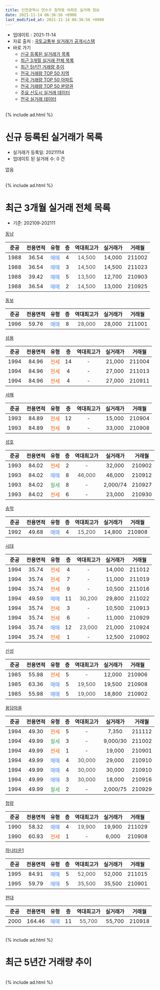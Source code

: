 ```yaml
---
title: 인천광역시 연수구 청학동 아파트 실거래 정보
date: 2021-11-14 06:36:56 +0900
last_modified_at: 2021-11-14 06:36:56 +0900
---
```


* 업데이트 : 2021-11-14
* 자료 출처 : [국토교통부 실거래가 공개시스템](http://rt.molit.go.kr)
* 바로 가기
    * [신규 등록된 실거래가 목록](#신규-등록된-실거래가-목록)
    * [최근 3개월 실거래 전체 목록](#최근-3개월-실거래-전체-목록)
    * [최근 5년간 거래량 추이](#최근-5년간-거래량-추이)
    * [전국 거래량 TOP 50 지역](https://inasie.github.io/apt-trade-info/최근-3개월-전국에서-가장-거래가-많이-발생한-지역)
    * [전국 거래량 TOP 50 아파트](https://inasie.github.io/apt-trade-info/최근-3개월-전국에서-가장-거래가-많이-발생한-아파트)
    * [전국 거래량 TOP 50 분양권](https://inasie.github.io/apt-trade-info/최근-3개월-전국에서-가장-거래가-많이-발생한-분양권)
    * [주요 신도시 실거래 데이터](https://inasie.github.io/apt-trade-info/주요-신도시)
    * [전국 실거래 데이터](https://inasie.github.io/apt-trade-info/전국)
<br>
{% include ad.html %}
<br>

# 신규 등록된 실거래가 목록
* 실거래가 등록일: 20211114
* 업데이트 된 실거래 수: 0 건

없음

<br>
{% include ad.html %}
<br>

# 최근 3개월 실거래 전체 목록
* 기준: 202109-202111


[동남](https://search.naver.com/search.naver?query=%EC%9D%B8%EC%B2%9C%EA%B4%91%EC%97%AD%EC%8B%9C+%EC%97%B0%EC%88%98%EA%B5%AC+%EC%B2%AD%ED%95%99%EB%8F%99+%EB%8F%99%EB%82%A8)

|준공|전용면적|유형|층|역대최고가|실거래가|거래월|
|:---:|:---:|:---:|:---:|:---:|:---:|:---:|
|1988|36.54|<span style="color:#4285f3">매매</span>|4|<span style="color:#444444">14,500</span>|14,000|211002|
|1988|36.54|<span style="color:#4285f3">매매</span>|3|<span style="color:#444444">14,500</span>|14,500|211023|
|1988|39.42|<span style="color:#4285f3">매매</span>|5|<span style="color:#444444">13,500</span>|12,700|210903|
|1988|36.54|<span style="color:#4285f3">매매</span>|2|<span style="color:#444444">14,500</span>|13,000|210925|

[동보](https://search.naver.com/search.naver?query=%EC%9D%B8%EC%B2%9C%EA%B4%91%EC%97%AD%EC%8B%9C+%EC%97%B0%EC%88%98%EA%B5%AC+%EC%B2%AD%ED%95%99%EB%8F%99+%EB%8F%99%EB%B3%B4)

|준공|전용면적|유형|층|역대최고가|실거래가|거래월|
|:---:|:---:|:---:|:---:|:---:|:---:|:---:|
|1996|59.76|<span style="color:#4285f3">매매</span>|8|<span style="color:#444444">28,000</span>|28,000|211001|

[삼용](https://search.naver.com/search.naver?query=%EC%9D%B8%EC%B2%9C%EA%B4%91%EC%97%AD%EC%8B%9C+%EC%97%B0%EC%88%98%EA%B5%AC+%EC%B2%AD%ED%95%99%EB%8F%99+%EC%82%BC%EC%9A%A9)

|준공|전용면적|유형|층|역대최고가|실거래가|거래월|
|:---:|:---:|:---:|:---:|:---:|:---:|:---:|
|1994|84.96|<span style="color:#ff5a00">전세</span>|14|<span style="color:#444444">-</span>|21,000|211004|
|1994|84.96|<span style="color:#ff5a00">전세</span>|4|<span style="color:#444444">-</span>|27,000|211013|
|1994|84.96|<span style="color:#ff5a00">전세</span>|4|<span style="color:#444444">-</span>|27,000|210911|

[서해](https://search.naver.com/search.naver?query=%EC%9D%B8%EC%B2%9C%EA%B4%91%EC%97%AD%EC%8B%9C+%EC%97%B0%EC%88%98%EA%B5%AC+%EC%B2%AD%ED%95%99%EB%8F%99+%EC%84%9C%ED%95%B4)

|준공|전용면적|유형|층|역대최고가|실거래가|거래월|
|:---:|:---:|:---:|:---:|:---:|:---:|:---:|
|1993|84.89|<span style="color:#ff5a00">전세</span>|12|<span style="color:#444444">-</span>|15,000|210904|
|1993|84.89|<span style="color:#ff5a00">전세</span>|9|<span style="color:#444444">-</span>|33,000|210908|

[성호](https://search.naver.com/search.naver?query=%EC%9D%B8%EC%B2%9C%EA%B4%91%EC%97%AD%EC%8B%9C+%EC%97%B0%EC%88%98%EA%B5%AC+%EC%B2%AD%ED%95%99%EB%8F%99+%EC%84%B1%ED%98%B8)

|준공|전용면적|유형|층|역대최고가|실거래가|거래월|
|:---:|:---:|:---:|:---:|:---:|:---:|:---:|
|1993|84.02|<span style="color:#ff5a00">전세</span>|2|<span style="color:#444444">-</span>|32,000|210902|
|1993|84.02|<span style="color:#4285f3">매매</span>|8|<span style="color:#444444">46,000</span>|46,000|210912|
|1993|84.02|<span style="color:#34a853">월세</span>|8|<span style="color:#444444">-</span>|2,000/74|210927|
|1993|84.02|<span style="color:#ff5a00">전세</span>|6|<span style="color:#444444">-</span>|23,000|210930|

[송학](https://search.naver.com/search.naver?query=%EC%9D%B8%EC%B2%9C%EA%B4%91%EC%97%AD%EC%8B%9C+%EC%97%B0%EC%88%98%EA%B5%AC+%EC%B2%AD%ED%95%99%EB%8F%99+%EC%86%A1%ED%95%99)

|준공|전용면적|유형|층|역대최고가|실거래가|거래월|
|:---:|:---:|:---:|:---:|:---:|:---:|:---:|
|1992|49.68|<span style="color:#4285f3">매매</span>|4|<span style="color:#444444">15,200</span>|14,800|210908|

[시대](https://search.naver.com/search.naver?query=%EC%9D%B8%EC%B2%9C%EA%B4%91%EC%97%AD%EC%8B%9C+%EC%97%B0%EC%88%98%EA%B5%AC+%EC%B2%AD%ED%95%99%EB%8F%99+%EC%8B%9C%EB%8C%80)

|준공|전용면적|유형|층|역대최고가|실거래가|거래월|
|:---:|:---:|:---:|:---:|:---:|:---:|:---:|
|1994|35.74|<span style="color:#ff5a00">전세</span>|4|<span style="color:#444444">-</span>|14,000|211012|
|1994|35.74|<span style="color:#ff5a00">전세</span>|7|<span style="color:#444444">-</span>|11,000|211019|
|1994|35.74|<span style="color:#ff5a00">전세</span>|9|<span style="color:#444444">-</span>|10,500|211016|
|1994|49.59|<span style="color:#4285f3">매매</span>|11|<span style="color:#444444">30,200</span>|29,800|211022|
|1994|35.74|<span style="color:#ff5a00">전세</span>|3|<span style="color:#444444">-</span>|10,500|210913|
|1994|35.74|<span style="color:#ff5a00">전세</span>|6|<span style="color:#444444">-</span>|11,000|210929|
|1994|35.74|<span style="color:#4285f3">매매</span>|12|<span style="color:#444444">23,000</span>|21,000|210924|
|1994|35.74|<span style="color:#ff5a00">전세</span>|1|<span style="color:#444444">-</span>|12,500|210902|

[신성](https://search.naver.com/search.naver?query=%EC%9D%B8%EC%B2%9C%EA%B4%91%EC%97%AD%EC%8B%9C+%EC%97%B0%EC%88%98%EA%B5%AC+%EC%B2%AD%ED%95%99%EB%8F%99+%EC%8B%A0%EC%84%B1)

|준공|전용면적|유형|층|역대최고가|실거래가|거래월|
|:---:|:---:|:---:|:---:|:---:|:---:|:---:|
|1985|55.98|<span style="color:#ff5a00">전세</span>|5|<span style="color:#444444">-</span>|12,000|210906|
|1985|63.36|<span style="color:#4285f3">매매</span>|5|<span style="color:#444444">19,500</span>|19,500|210908|
|1985|55.98|<span style="color:#4285f3">매매</span>|5|<span style="color:#444444">19,000</span>|18,800|210902|

[용담마을](https://search.naver.com/search.naver?query=%EC%9D%B8%EC%B2%9C%EA%B4%91%EC%97%AD%EC%8B%9C+%EC%97%B0%EC%88%98%EA%B5%AC+%EC%B2%AD%ED%95%99%EB%8F%99+%EC%9A%A9%EB%8B%B4%EB%A7%88%EC%9D%84)

|준공|전용면적|유형|층|역대최고가|실거래가|거래월|
|:---:|:---:|:---:|:---:|:---:|:---:|:---:|
|1994|49.30|<span style="color:#ff5a00">전세</span>|5|<span style="color:#444444">-</span>|7,350|211112|
|1994|49.99|<span style="color:#34a853">월세</span>|3|<span style="color:#444444">-</span>|9,000/30|211002|
|1994|49.99|<span style="color:#ff5a00">전세</span>|1|<span style="color:#444444">-</span>|19,000|210901|
|1994|49.99|<span style="color:#4285f3">매매</span>|4|<span style="color:#444444">30,000</span>|29,000|210910|
|1994|49.99|<span style="color:#4285f3">매매</span>|4|<span style="color:#444444">30,000</span>|30,000|210910|
|1994|49.99|<span style="color:#4285f3">매매</span>|3|<span style="color:#444444">30,000</span>|18,000|210916|
|1994|49.99|<span style="color:#34a853">월세</span>|2|<span style="color:#444444">-</span>|2,000/75|210929|

[청량](https://search.naver.com/search.naver?query=%EC%9D%B8%EC%B2%9C%EA%B4%91%EC%97%AD%EC%8B%9C+%EC%97%B0%EC%88%98%EA%B5%AC+%EC%B2%AD%ED%95%99%EB%8F%99+%EC%B2%AD%EB%9F%89)

|준공|전용면적|유형|층|역대최고가|실거래가|거래월|
|:---:|:---:|:---:|:---:|:---:|:---:|:---:|
|1990|58.32|<span style="color:#4285f3">매매</span>|4|<span style="color:#444444">19,900</span>|19,900|211029|
|1990|60.93|<span style="color:#ff5a00">전세</span>|1|<span style="color:#444444">-</span>|6,000|210908|

[하나타운1](https://search.naver.com/search.naver?query=%EC%9D%B8%EC%B2%9C%EA%B4%91%EC%97%AD%EC%8B%9C+%EC%97%B0%EC%88%98%EA%B5%AC+%EC%B2%AD%ED%95%99%EB%8F%99+%ED%95%98%EB%82%98%ED%83%80%EC%9A%B41)

|준공|전용면적|유형|층|역대최고가|실거래가|거래월|
|:---:|:---:|:---:|:---:|:---:|:---:|:---:|
|1995|84.91|<span style="color:#4285f3">매매</span>|5|<span style="color:#444444">52,000</span>|52,000|211015|
|1995|59.79|<span style="color:#4285f3">매매</span>|5|<span style="color:#444444">35,500</span>|35,500|210901|

[현대](https://search.naver.com/search.naver?query=%EC%9D%B8%EC%B2%9C%EA%B4%91%EC%97%AD%EC%8B%9C+%EC%97%B0%EC%88%98%EA%B5%AC+%EC%B2%AD%ED%95%99%EB%8F%99+%ED%98%84%EB%8C%80)

|준공|전용면적|유형|층|역대최고가|실거래가|거래월|
|:---:|:---:|:---:|:---:|:---:|:---:|:---:|
|2000|164.46|<span style="color:#4285f3">매매</span>|11|<span style="color:#444444">55,700</span>|55,700|210918|


<br>
{% include ad.html %}
<br>

# 최근 5년간 거래량 추이


<div style="width:100%;">
    <canvas id="deal_progress" height="200"></canvas>
</div>

<script>
new Chart(document.getElementById("deal_progress"), {
    type: 'line',
    data: {
        labels: ['201611','201612','201701','201702','201703','201704','201705','201706','201707','201708','201709','201710','201711','201712','201801','201802','201803','201804','201805','201806','201807','201808','201809','201810','201811','201812','201901','201902','201903','201904','201905','201906','201907','201908','201909','201910','201911','201912','202001','202002','202003','202004','202005','202006','202007','202008','202009','202010','202011','202012','202101','202102','202103','202104','202105','202106','202107','202108','202109','202110','202111'],
        datasets: [{
            label: '매매',
            pointRadius: 1,
            data: [22, 12, 19, 22, 22, 22, 46, 42, 21, 16, 21, 23, 12, 11, 14, 11, 26, 17, 6, 17, 9, 15, 17, 20, 9, 7, 10, 13, 12, 17, 18, 8, 17, 11, 8, 19, 19, 14, 19, 30, 34, 21, 43, 68, 37, 15, 8, 18, 23, 32, 37, 59, 62, 85, 80, 14, 23, 20, 12, 6, 0],
            borderColor: "rgba(255, 201, 14, 1)",
            backgroundColor: "rgba(255, 201, 14, 0.5)",
            fill: false,
            lineTension: 0
        },{
            label: '전월세',
            pointRadius: 1,
            data: [13, 15, 10, 22, 20, 18, 17, 18, 21, 21, 23, 14, 13, 14, 17, 14, 33, 38, 23, 25, 21, 14, 17, 19, 9, 9, 24, 10, 18, 24, 15, 16, 17, 17, 17, 24, 21, 14, 12, 21, 19, 25, 24, 22, 13, 17, 10, 8, 5, 2, 10, 7, 9, 33, 24, 30, 18, 6, 13, 6, 1],
            borderColor: "rgba(0, 141, 185, 1)",
            backgroundColor: "rgba(0, 141, 185, 0.5)",
            fill: false,
            lineTension: 0
        }
        ]
    },
    options: {
        responsive: true,
        title: {
            display: false
        },
        tooltips: {
            mode: 'index',
            intersect: false
        },
        hover: {
            mode: 'nearest',
            intersect: true
        },
        scales: {
            xAxes: [{
                display: true,
                scaleLabel: {
                    display: true,
                    labelString: '년/월'
                }
            }],
            yAxes: [{
                display: true,
                ticks: {
                    suggestedMin: 0,
                },
                scaleLabel: {
                    display: true,
                    labelString: '실거래 수'
                }
            }]
        }
    }
});

</script>


<br>
{% include ad.html %}
<br>

